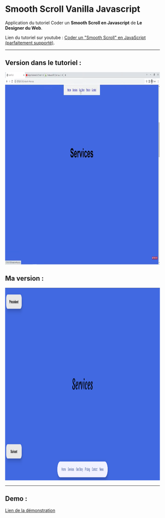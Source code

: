 
# Smooth Scroll Vanilla Javascript

Application du tutoriel Coder un **Smooth Scroll en Javascript** de __Le Designer du Web__.

Lien du tutoriel sur youtube : [Coder un "Smooth Scroll" en JavaScript (parfaitement supporté)](https://youtu.be/J1todp-4YOI).

____

## Version dans le tutoriel : 

<img src="https://raw.githubusercontent.com/Alioune-Badara-FAM/Scroll-Smooth-JS/screenshots/screenshots/Le%20Designer%20du%20Web.png" alt=""  height="625">


## Ma version :

<img src="https://raw.githubusercontent.com/Alioune-Badara-FAM/Scroll-Smooth-JS/screenshots/screenshots/me.png" height="625">

________

## Demo :

[Lien de la démonstration](https://alioune-badara-fam.github.io/Scroll-Smooth-JS/)

